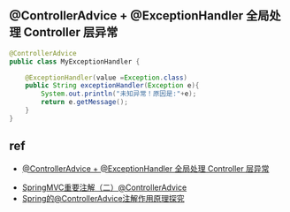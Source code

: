 

## @ControllerAdvice + @ExceptionHandler 全局处理 Controller 层异常

```java
@ControllerAdvice
public class MyExceptionHandler {

    @ExceptionHandler(value =Exception.class)
	public String exceptionHandler(Exception e){
		System.out.println("未知异常！原因是:"+e);
       	return e.getMessage();
    }
}
```


## ref

+ [@ControllerAdvice + @ExceptionHandler 全局处理 Controller 层异常](https://blog.csdn.net/kinginblue/article/details/70186586)

<!-- details -->
+ [SpringMVC重要注解（二）@ControllerAdvice](https://blog.csdn.net/w372426096/article/details/78429141)
+ [Spring的@ControllerAdvice注解作用原理探究](https://zhuanlan.zhihu.com/p/73087879)